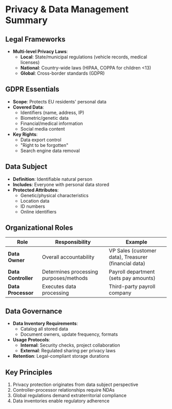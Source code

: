 # Privacy & Data Management Summary

## Legal Frameworks
- **Multi-level Privacy Laws**:
  - **Local**: State/municipal regulations (vehicle records, medical licenses)
  - **National**: Country-wide laws (HIPAA, COPPA for children <13)
  - **Global**: Cross-border standards (GDPR)

## GDPR Essentials
- **Scope**: Protects EU residents' personal data
- **Covered Data**:
  - Identifiers (name, address, IP)
  - Biometric/genetic data
  - Financial/medical information
  - Social media content
- **Key Rights**:
  - Data export control
  - "Right to be forgotten"
  - Search engine data removal

## Data Subject
- **Definition**: Identifiable natural person
- **Includes**: Everyone with personal data stored
- **Protected Attributes**:
  - Genetic/physical characteristics
  - Location data
  - ID numbers
  - Online identifiers

## Organizational Roles
| Role | Responsibility | Example |
|------|----------------|---------|
| **Data Owner** | Overall accountability | VP Sales (customer data), Treasurer (financial data) |
| **Data Controller** | Determines processing purposes/methods | Payroll department (sets pay amounts) |
| **Data Processor** | Executes data processing | Third-party payroll company |

## Data Governance
- **Data Inventory Requirements**:
  - Catalog all stored data
  - Document owners, update frequency, formats
- **Usage Protocols**:
  - **Internal**: Security checks, project collaboration
  - **External**: Regulated sharing per privacy laws
- **Retention**: Legal-compliant storage durations

## Key Principles
1. Privacy protection originates from data subject perspective
2. Controller-processor relationships require NDAs
3. Global regulations demand extraterritorial compliance
4. Data inventories enable regulatory adherence
